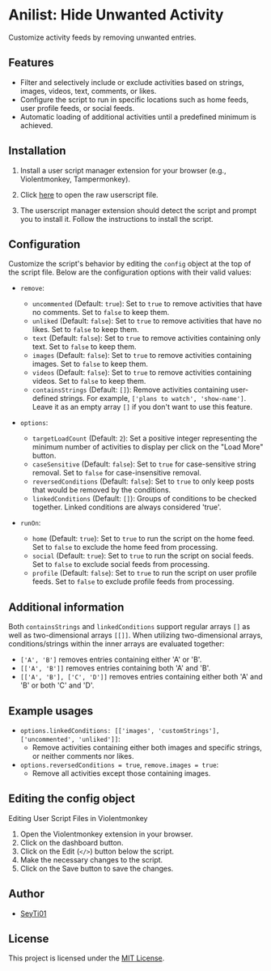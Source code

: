 # Anilist: Hide Unwanted Activity

Customize activity feeds by removing unwanted entries.

## Features

- Filter and selectively include or exclude activities based on strings, images, videos, text, comments, or likes.
- Configure the script to run in specific locations such as home feeds, user profile feeds, or social feeds.
- Automatic loading of additional activities until a predefined minimum is achieved.

## Installation

1. Install a user script manager extension for your browser (e.g., Violentmonkey, Tampermonkey).

2. Click [here](https://github.com/SeyTi01/anilist-hide-uncommented-activity/raw/1.8/src/hideUncommentedActivity.user.js) to open the raw userscript file.

3. The userscript manager extension should detect the script and prompt you to install it. Follow the instructions to install the script.

## Configuration

Customize the script's behavior by editing the `config` object at the top of the script file. Below are the configuration options with their valid values:

- `remove`:
  - `uncommented` (Default: `true`): Set to `true` to remove activities that have no comments. Set to `false` to keep them.
  - `unliked` (Default: `false`): Set to `true` to remove activities that have no likes. Set to `false` to keep them.
  - `text` (Default: `false`): Set to `true` to remove activities containing only text. Set to `false` to keep them.
  - `images` (Default: `false`): Set to `true` to remove activities containing images. Set to `false` to keep them.
  - `videos` (Default: `false`): Set to `true` to remove activities containing videos. Set to `false` to keep them.
  - `containsStrings` (Default: `[]`): Remove activities containing user-defined strings. For example, `['plans to watch', 'show-name']`. Leave it as an empty array `[]` if you don't want to use this feature.

- `options`:
  - `targetLoadCount` (Default: `2`): Set a positive integer representing the minimum number of activities to display per click on the "Load More" button.
  - `caseSensitive` (Default: `false`): Set to `true` for case-sensitive string removal. Set to `false` for case-insensitive removal.
  - `reversedConditions` (Default: `false`): Set to `true` to only keep posts that would be removed by the conditions.
  - `linkedConditions` (Default: `[]`): Groups of conditions to be checked together. Linked conditions are always considered 'true'.

- `runOn`:
  - `home` (Default: `true`): Set to `true` to run the script on the home feed. Set to `false` to exclude the home feed from processing.
  - `social` (Default: `true`): Set to `true` to run the script on social feeds. Set to `false` to exclude social feeds from processing.
  - `profile` (Default: `false`): Set to `true` to run the script on user profile feeds. Set to `false` to exclude profile feeds from processing.

## Additional information

Both `containsStrings` and `linkedConditions` support regular arrays `[]` as well as two-dimensional arrays `[[]]`.
When utilizing two-dimensional arrays, conditions/strings within the inner arrays are evaluated together:

- `['A', 'B']` removes entries containing either 'A' or 'B'.
- `[['A', 'B']]` removes entries containing both 'A' and 'B'.
- `[['A', 'B'], ['C', 'D']]` removes entries containing either both 'A' and 'B' or both 'C' and 'D'.

## Example usages

- `options.linkedConditions: [['images', 'customStrings'], ['uncommented', 'unliked']]`: 
  - Remove activities containing either both images and specific strings, or neither comments nor likes.
- `options.reversedConditions = true`, `remove.images = true`: 
  - Remove all activities except those containing images.

## Editing the config object

Editing User Script Files in Violentmonkey

1. Open the Violentmonkey extension in your browser.
2. Click on the dashboard button.
3. Click on the Edit (`</>`) button below the script.
4. Make the necessary changes to the script.
5. Click on the Save button to save the changes.

## Author

- [SeyTi01](https://github.com/SeyTi01)

## License

This project is licensed under the [MIT License](https://github.com/SeyTi01/anilist-hide-uncommented-activity/raw/1.8/LICENSE).